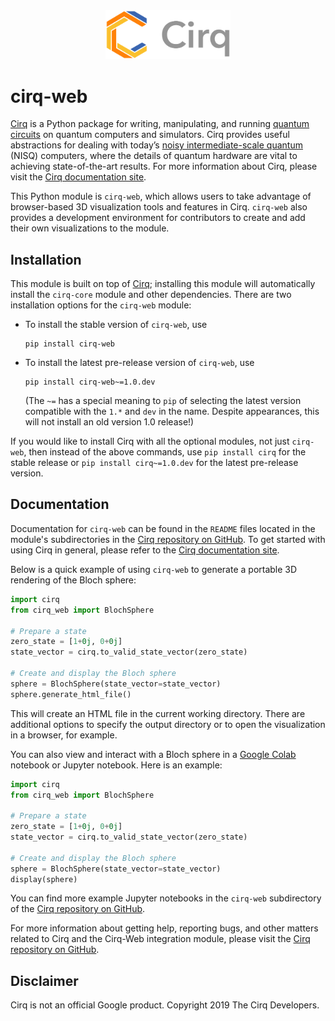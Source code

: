 <div align="center">
<img width="200px" alt="Cirq logo"
src="https://raw.githubusercontent.com/quantumlib/Cirq/refs/heads/main/docs/images/Cirq_logo_color.svg">
</div>

# cirq-web

[Cirq] is a Python package for writing, manipulating, and running [quantum
circuits](https://en.wikipedia.org/wiki/Quantum_circuit) on quantum computers
and simulators. Cirq provides useful abstractions for dealing with today’s
[noisy intermediate-scale quantum](https://arxiv.org/abs/1801.00862) (NISQ)
computers, where the details of quantum hardware are vital to achieving
state-of-the-art results. For more information about Cirq, please visit the
[Cirq documentation site].

This Python module is `cirq-web`, which allows users to take advantage of
browser-based 3D visualization tools and features in Cirq. `cirq-web` also
provides a development environment for contributors to create and add their
own visualizations to the module.

[Cirq]: https://github.com/quantumlib/cirq
[Cirq documentation site]: https://quantumai.google/cirq

## Installation

This module is built on top of [Cirq]; installing this module will
automatically install the `cirq-core` module and other dependencies. There are
two installation options for the `cirq-web` module:

*   To install the stable version of `cirq-web`, use

    ```shell
    pip install cirq-web
    ```

*   To install the latest pre-release version of `cirq-web`, use

    ```shell
    pip install cirq-web~=1.0.dev
    ```

    (The `~=` has a special meaning to `pip` of selecting the latest version
    compatible with the `1.*` and `dev` in the name. Despite appearances,
    this will not install an old version 1.0 release!)

If you would like to install Cirq with all the optional modules, not just
`cirq-web`, then instead of the above commands, use `pip install cirq` for the
stable release or `pip install cirq~=1.0.dev` for the latest pre-release
version.

## Documentation

Documentation for `cirq-web` can be found in the `README` files located in the
module's subdirectories in the [Cirq repository on GitHub]. To get started
with using Cirq in general, please refer to the [Cirq documentation site].

Below is a quick example of using `cirq-web` to generate a portable 3D
rendering of the Bloch sphere:

```python
import cirq
from cirq_web import BlochSphere

# Prepare a state
zero_state = [1+0j, 0+0j]
state_vector = cirq.to_valid_state_vector(zero_state)

# Create and display the Bloch sphere
sphere = BlochSphere(state_vector=state_vector)
sphere.generate_html_file()
```

This will create an HTML file in the current working directory. There are
additional options to specify the output directory or to open the
visualization in a browser, for example.

You can also view and interact with a Bloch sphere in a [Google
Colab](https://colab.google.com) notebook or Jupyter notebook. Here is an
example:

```python
import cirq
from cirq_web import BlochSphere

# Prepare a state
zero_state = [1+0j, 0+0j]
state_vector = cirq.to_valid_state_vector(zero_state)

# Create and display the Bloch sphere
sphere = BlochSphere(state_vector=state_vector)
display(sphere)
```

You can find more example Jupyter notebooks in the `cirq-web` subdirectory of
the [Cirq repository on GitHub].

For more information about getting help, reporting bugs, and other matters
related to Cirq and the Cirq-Web integration module, please visit the [Cirq
repository on GitHub].

[Cirq repository on GitHub]: https://github.com/quantumlib/Cirq

## Disclaimer

Cirq is not an official Google product. Copyright 2019 The Cirq Developers.
